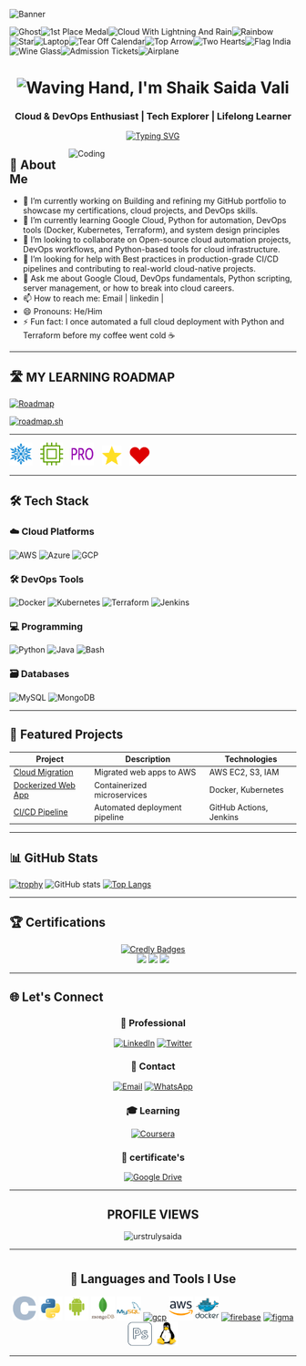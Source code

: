 ![Banner](https://res.cloudinary.com/superfolio/image/upload/v1620689979/68747470733a2f2f692e70696e696d672e636f6d2f6f726967696e616c732f63362f33332f63322f63363333633230656465383266306530636564376435373064626533613166332e676966_yjuh2s.gif)

<img src="https://raw.githubusercontent.com/Tarikul-Islam-Anik/Animated-Fluent-Emojis/master/Emojis/Smilies/Ghost.png" alt="Ghost" width="75" height="75" /><img src="https://raw.githubusercontent.com/Tarikul-Islam-Anik/Telegram-Animated-Emojis/main/Activity/1st%20Place%20Medal.webp" alt="1st Place Medal" width="75" height="75" /><img src="https://raw.githubusercontent.com/Tarikul-Islam-Anik/Telegram-Animated-Emojis/main/Animals%20and%20Nature/Cloud%20With%20Lightning%20And%20Rain.webp" alt="Cloud With Lightning And Rain" width="75" height="75" /><img src="https://raw.githubusercontent.com/Tarikul-Islam-Anik/Telegram-Animated-Emojis/main/Animals%20and%20Nature/Rainbow.webp" alt="Rainbow" width="75" height="75" /><img src="https://raw.githubusercontent.com/Tarikul-Islam-Anik/Telegram-Animated-Emojis/main/Animals%20and%20Nature/Star.webp" alt="Star" width="75" height="75" /><img src="https://raw.githubusercontent.com/Tarikul-Islam-Anik/Telegram-Animated-Emojis/main/Objects/Laptop.webp" alt="Laptop" width="75" height="75" /><img src="https://raw.githubusercontent.com/Tarikul-Islam-Anik/Telegram-Animated-Emojis/main/Objects/Tear%20Off%20Calendar.webp" alt="Tear Off Calendar" width="75" height="75" /><img src="https://raw.githubusercontent.com/Tarikul-Islam-Anik/Telegram-Animated-Emojis/main/Symbols/Top%20Arrow.webp" alt="Top Arrow" width="75" height="75" /><img src="https://raw.githubusercontent.com/Tarikul-Islam-Anik/Telegram-Animated-Emojis/main/Symbols/Two%20Hearts.webp" alt="Two Hearts" width="75" height="75" /><img src="https://raw.githubusercontent.com/Tarikul-Islam-Anik/Telegram-Animated-Emojis/main/Flags/Flag%20India.webp" alt="Flag India" width="75" height="75" /><img src="https://raw.githubusercontent.com/Tarikul-Islam-Anik/Telegram-Animated-Emojis/main/Food%20and%20Drink/Wine%20Glass.webp" alt="Wine Glass" width="75" height="75" /><img src="https://raw.githubusercontent.com/Tarikul-Islam-Anik/Telegram-Animated-Emojis/main/Activity/Admission%20Tickets.webp" alt="Admission Tickets" width="75" height="75" /><img src="https://raw.githubusercontent.com/Tarikul-Islam-Anik/Telegram-Animated-Emojis/main/Travel%20and%20Places/Airplane.webp" alt="Airplane" width="74" height="75" />
<h1 align="center"><img src="https://raw.githubusercontent.com/Tarikul-Islam-Anik/Animated-Fluent-Emojis/master/Emojis/Hand%20gestures/Waving%20Hand.png" alt="Waving Hand" width="75" height="75" />, I'm Shaik Saida Vali</h1>
<h3 align="center">Cloud & DevOps Enthusiast | Tech Explorer | Lifelong Learner</h3>
<p align="center">
  <a href="https://git.io/typing-svg">
    <img src="https://readme-typing-svg.demolab.com?font=Fira+Code&weight=600&size=22&duration=3000&pause=1000&color=36BCF7&center=true&vCenter=true&width=600&lines=Building+Cloud+Solutions;Automating+Infrastructure;Learning+Something+New+Everyday" alt="Typing SVG" />
  </a>
</p>
<img align="right" alt="Coding" width="400" src="https://user-images.githubusercontent.com/74038190/235224431-e8c8c12e-6826-47f1-89fb-2ddad83b3abf.gif" width="300">


## 🚀 About Me
- 🔭 I’m currently working on Building and refining my GitHub portfolio to showcase my certifications, cloud projects, and DevOps skills. 
- 🌱 I’m currently learning Google Cloud, Python for automation, DevOps tools (Docker, Kubernetes, Terraform), and system design principles 
- 👯 I’m looking to collaborate on Open-source cloud automation projects, DevOps workflows, and Python-based tools for cloud infrastructure. 
- 🤔 I’m looking for help with Best practices in production-grade CI/CD pipelines and contributing to real-world cloud-native projects. 
- 💬 Ask me about Google Cloud, DevOps fundamentals, Python scripting, server management, or how to break into cloud careers. 
- 📫 How to reach me: Email | linkedin |  
- 😄 Pronouns: He/Him 
- ⚡ Fun fact: I once automated a full cloud deployment with Python and Terraform before my coffee went cold ☕

---
## 🛣️ MY LEARNING ROADMAP

[![Roadmap](https://img.shields.io/badge/🚀%20View-Roadmap-orange?style=for-the-badge)](https://github.com/shaiksaidavali/shaiksaidavali/blob/main/roadmap.md)


<a href="https://roadmap.sh"><img src="https://roadmap.sh/card/wide/651b0fcc1205b5c21b6a74fc?variant=light" alt="roadmap.sh"/></a> 

---
<a href='https://archiveprogram.github.com/'><img src='https://raw.githubusercontent.com/acervenky/animated-github-badges/master/assets/acbadge.gif' width='40' height='40'></a> <a href='https://docs.github.com/en/developers'><img src='https://raw.githubusercontent.com/acervenky/animated-github-badges/master/assets/devbadge.gif' width='40' height='40'></a> <a href='https://github.com/pricing'><img src='https://raw.githubusercontent.com/acervenky/animated-github-badges/master/assets/pro.gif' width='40' height='40'></a> <a href='https://stars.github.com/'><img src='https://raw.githubusercontent.com/acervenky/animated-github-badges/master/assets/starbadge.gif' width='35' height='35'></a> <a href='https://docs.github.com/en/github/supporting-the-open-source-community-with-github-sponsors'><img src='https://raw.githubusercontent.com/acervenky/animated-github-badges/master/assets/sponsorbadge.gif' width='35' height='35'></a>

---


## 🛠️ Tech Stack

### ☁️ Cloud Platforms
![AWS](https://img.shields.io/badge/AWS-%23FF9900.svg?style=for-the-badge&logo=amazon-aws&logoColor=white)
![Azure](https://img.shields.io/badge/Azure-%230072C6.svg?style=for-the-badge&logo=microsoft-azure&logoColor=white)
![GCP](https://img.shields.io/badge/GCP-%234285F4.svg?style=for-the-badge&logo=google-cloud&logoColor=white)

### 🛠 DevOps Tools
![Docker](https://img.shields.io/badge/Docker-%230db7ed.svg?style=for-the-badge&logo=docker&logoColor=white)
![Kubernetes](https://img.shields.io/badge/Kubernetes-%23326ce5.svg?style=for-the-badge&logo=kubernetes&logoColor=white)
![Terraform](https://img.shields.io/badge/Terraform-%235835CC.svg?style=for-the-badge&logo=terraform&logoColor=white)
![Jenkins](https://img.shields.io/badge/Jenkins-%23D24939.svg?style=for-the-badge&logo=jenkins&logoColor=white)

### 💻 Programming
![Python](https://img.shields.io/badge/Python-%233776AB.svg?style=for-the-badge&logo=python&logoColor=white)
![Java](https://img.shields.io/badge/Java-%23ED8B00.svg?style=for-the-badge&logo=java&logoColor=white)
![Bash](https://img.shields.io/badge/Bash-%23121011.svg?style=for-the-badge&logo=gnu-bash&logoColor=white)

### 🗃️ Databases
![MySQL](https://img.shields.io/badge/MySQL-%234479A1.svg?style=for-the-badge&logo=mysql&logoColor=white)
![MongoDB](https://img.shields.io/badge/MongoDB-%2347A248.svg?style=for-the-badge&logo=mongodb&logoColor=white)

---
## 🌟 Featured Projects

| Project | Description | Technologies |
|---------|-------------|--------------|
| [Cloud Migration](https://github.com/urstrulysaida/cloud-migration) | Migrated web apps to AWS | AWS EC2, S3, IAM |
| [Dockerized Web App](https://github.com/urstrulysaida/docker-webapp) | Containerized microservices | Docker, Kubernetes |
| [CI/CD Pipeline](https://github.com/urstrulysaida/cicd-pipeline) | Automated deployment pipeline | GitHub Actions, Jenkins |

---

## 📊 GitHub Stats

[![trophy](https://github-profile-trophy.vercel.app/?username=urstrulysaida)](https://github.com/ryo-ma/github-profile-trophy)     ![GitHub stats](https://github-readme-stats.vercel.app/api?username=urstrulysaida&show_icons=true&count_private=true)  [![Top Langs](https://github-readme-stats.vercel.app/api/top-langs/?username=urstrulysaida)](https://github.com/anuraghazra/github-readme-stats)

---
## 🏆 Certifications

<div align="center">
  <a href="https://www.credly.com/users/shaik-saida-vali">
    <img src="https://img.shields.io/badge/Credly-View%20All%20Certifications-FF6B00?style=for-the-badge&logo=credly&logoColor=white" alt="Credly Badges"/>
  </a>
</div>

<div align="center">
  <img src="https://img.shields.io/badge/AWS%20Cloud%20Practitioner-FF9900?style=flat-square&logo=amazonaws&logoColor=white"/>
  <img src="https://img.shields.io/badge/Google%20Cloud%20Fundamentals-4285F4?style=flat-square&logo=googlecloud&logoColor=white"/>
  <img src="https://img.shields.io/badge/Azure%20Fundamentals-0089D6?style=flat-square&logo=microsoftazure&logoColor=white"/>
</div>

---
## 🌐 Let's Connect

<div align="middle">

### 💼 Professional
[![LinkedIn](https://img.shields.io/badge/-LinkedIn-0077B5?style=for-the-badge&logo=linkedin&logoColor=white&labelColor=black)](https://linkedin.com/in/shaiksaidavali)
[![Twitter](https://img.shields.io/badge/-Twitter-1DA1F2?style=for-the-badge&logo=twitter&logoColor=white&labelColor=black)](https://twitter.com/Urstrulysaida_)

### 📩 Contact
[![Email](https://img.shields.io/badge/-Gmail-D14836?style=for-the-badge&logo=gmail&logoColor=white&labelColor=black)](mailto:urstrulysaida@gmail.com)
[![WhatsApp](https://img.shields.io/badge/-WhatsApp-25D366?style=for-the-badge&logo=whatsapp&logoColor=white&labelColor=black)](https://wa.me/917674012184?text=hi)

### 🎓 Learning
[![Coursera](https://img.shields.io/badge/-Coursera-0056D2?style=for-the-badge&logo=coursera&logoColor=white&labelColor=black)](https://www.coursera.org/learner/shaiksaidavali)

### 📁 certificate's 
[![Google Drive](https://img.shields.io/badge/-Certificates-4285F4?style=for-the-badge&logo=googledrive&logoColor=white&labelColor=black)](https://drive.google.com/drive/folders/1A8fdHa93p_IX03SVieKXrdxPiRJc1w6O?usp=drive_link)

---

## PROFILE VIEWS
<div align="center">
  <img src="https://komarev.com/ghpvc/?username=urstrulysaida&label=Profile%20views&color=0e75b6&style=flat" alt="urstrulysaida" />
</div>

---
<h1></h1>
<p></p>
<h2>🚀 Languages and Tools I Use</h2>
<p><a target="_blank" href="https://raw.githubusercontent.com/devicons/devicon/master/icons/c/c-original.svg" style="display: inline-block;"><img src="https://raw.githubusercontent.com/devicons/devicon/master/icons/c/c-original.svg" alt="c" width="42" height="42" /></a>
<a target="_blank" href="https://raw.githubusercontent.com/devicons/devicon/master/icons/python/python-original.svg" style="display: inline-block;"><img src="https://raw.githubusercontent.com/devicons/devicon/master/icons/python/python-original.svg" alt="python" width="42" height="42" /></a>
<a target="_blank" href="https://raw.githubusercontent.com/devicons/devicon/master/icons/android/android-original-wordmark.svg" style="display: inline-block;"><img src="https://raw.githubusercontent.com/devicons/devicon/master/icons/android/android-original-wordmark.svg" alt="android" width="42" height="42" /></a>
<a target="_blank" href="https://raw.githubusercontent.com/devicons/devicon/master/icons/mongodb/mongodb-original-wordmark.svg" style="display: inline-block;"><img src="https://raw.githubusercontent.com/devicons/devicon/master/icons/mongodb/mongodb-original-wordmark.svg" alt="mongodb" width="42" height="42" /></a>
<a target="_blank" href="https://raw.githubusercontent.com/devicons/devicon/master/icons/mysql/mysql-original-wordmark.svg" style="display: inline-block;"><img src="https://raw.githubusercontent.com/devicons/devicon/master/icons/mysql/mysql-original-wordmark.svg" alt="mysql" width="42" height="42" /></a>
<a target="_blank" href="https://www.vectorlogo.zone/logos/google_cloud/google_cloud-icon.svg" style="display: inline-block;"><img src="https://www.vectorlogo.zone/logos/google_cloud/google_cloud-icon.svg" alt="gcp" width="42" height="42" /></a>
<a target="_blank" href="https://raw.githubusercontent.com/devicons/devicon/master/icons/amazonwebservices/amazonwebservices-original-wordmark.svg" style="display: inline-block;"><img src="https://raw.githubusercontent.com/devicons/devicon/master/icons/amazonwebservices/amazonwebservices-original-wordmark.svg" alt="aws" width="42" height="42" /></a>
<a target="_blank" href="https://raw.githubusercontent.com/devicons/devicon/master/icons/docker/docker-original-wordmark.svg" style="display: inline-block;"><img src="https://raw.githubusercontent.com/devicons/devicon/master/icons/docker/docker-original-wordmark.svg" alt="docker" width="42" height="42" /></a>
<a target="_blank" href="https://www.vectorlogo.zone/logos/firebase/firebase-icon.svg" style="display: inline-block;"><img src="https://www.vectorlogo.zone/logos/firebase/firebase-icon.svg" alt="firebase" width="42" height="42" /></a>
<a target="_blank" href="https://www.vectorlogo.zone/logos/figma/figma-icon.svg" style="display: inline-block;"><img src="https://www.vectorlogo.zone/logos/figma/figma-icon.svg" alt="figma" width="42" height="42" /></a>
<a target="_blank" href="https://raw.githubusercontent.com/devicons/devicon/master/icons/photoshop/photoshop-line.svg" style="display: inline-block;"><img src="https://raw.githubusercontent.com/devicons/devicon/master/icons/photoshop/photoshop-line.svg" alt="photoshop" width="42" height="42" /></a>
<a target="_blank" href="https://raw.githubusercontent.com/devicons/devicon/master/icons/linux/linux-original.svg" style="display: inline-block;"><img src="https://raw.githubusercontent.com/devicons/devicon/master/icons/linux/linux-original.svg" alt="linux" width="42" height="42" /></a>

---
